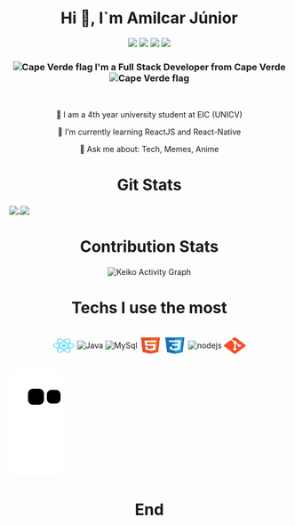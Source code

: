 <div aling="center">
  <h1 align="center">Hi 👋, I`m Amilcar Júnior</h1>
</div> 

<div align="center">
  <a align="center" href="https://www.instagram.com/mikamikaus/" target="_blank"><img src="https://img.shields.io/badge/-Instagram-%23E4405F?style=for-the-badge&logo=instagram&logoColor=white" target="_blank"></a>
  <a align="center" href = "mailto:amilcarjunior2000@gmail.com"><img src="https://img.shields.io/badge/-Gmail-%23333?style=for-the-badge&logo=gmail&logoColor=white" target="_blank"></a>
 	<a align="center" href="https://www.youtube.com/MikamikausGames" target="_blank"><img src="https://img.shields.io/badge/YouTube-FF0000?style=for-the-badge&logo=youtube&logoColor=white" target="_blank"></a>
  <a align="center" href="https://www.linkedin.com/in/amilcar-júnior-4b7b1b22b/" target="_blank"><img src="https://img.shields.io/badge/LinkedIn-0077B5?style=for-the-badge&logo=linkedin&logoColor=white" target="_blank"></a>
</div>

<div aling="center">
  <h3 align="center">
<img aling="center" alt="Cape Verde flag" width="26px" src="https://image.flaticon.com/icons/png/512/206/206814.png" /> 
    I'm a Full Stack Developer from Cape Verde
<img aling="center" alt="Cape Verde flag" width="26px" src="https://image.flaticon.com/icons/png/512/206/206814.png" /> </h3>
</div> 

<div align="center">
  <br/>
  <p align="center">💼 I am a 4th year university student at EIC (UNICV)</p>
  <p align="center">🌱 I’m currently learning ReactJS and React-Native</p> 
  <p align="center">💬 Ask me about: Tech, Memes, Anime</p>
</div>

<div aling="center">
  <h1 align="center">Git Stats</h1>
</div> 

<div aling="center">
  <a align="center" href="https://github.com/Amilcar-Junior">
    <img align="center" height="190em" src="https://github-readme-stats.vercel.app/api?username=Amilcar-Junior&show_icons=true&theme=dark&include_all_commits=true&count_private=true"/>
    <img align="center" height="190em" src="https://github-readme-stats.vercel.app/api/top-langs/?username=Amilcar-Junior&layout=compact&langs_count=7&theme=dark"/>
  </a>
</div>

<div aling="center">
  <h1 align="center">Contribution Stats</h1>
</div> 
   <p align="center">
   <a align="center"><img align="center" alt="Keiko Activity Graph" src="https://activity-graph.herokuapp.com/graph?username=Amilcar-Junior&layout=compact&bg_color=111111&color=BE91F2&line=70A4FC&point=FFFFFF&hide_border=true"/></a>
   </p>
 
<div aling="center">
  <h1 align="center">Techs I use the most</h1>
</div> 

<div align="center" style="display: inline_block"><br>
  <img align="center" alt="React" height="30" width="40" src="https://raw.githubusercontent.com/devicons/devicon/master/icons/react/react-original.svg">
  <img align="center" alt="Java" height="30" width="40" src='https://cdn.jsdelivr.net/gh/devicons/devicon/icons/java/java-original.svg'>
 <!-- <img align="center" alt="Python" height="30" width="40" src='https://cdn.jsdelivr.net/gh/devicons/devicon/icons/python/python-original.svg'> -->
  <img align="center" alt="MySql" height="30" width="40" src='https://cdn.jsdelivr.net/gh/devicons/devicon/icons/mysql/mysql-original.svg'>
  <img align="center" alt="HTML" height="30" width="40" src="https://raw.githubusercontent.com/devicons/devicon/master/icons/html5/html5-original.svg">
  <img align="center" alt="CSS" height="30" width="40" src="https://raw.githubusercontent.com/devicons/devicon/master/icons/css3/css3-original.svg">
  <img align="center" alt="nodejs" height="30" width="40" src="https://cdn.worldvectorlogo.com/logos/nodejs-icon.svg">
  <img align="center" alt="git" height="30" width="40" src="https://raw.githubusercontent.com/devicons/devicon/master/icons/git/git-original.svg">
  
</div>
  
##
 
<div aling="center"> 

  ![Snake animation](https://github.com/Amilcar-Junior/Amilcar-Junior/blob/output/github-contribution-grid-snake.svg) 
  
</div>

<div aling="center">
  <h1 align="center">End</h1>
</div> 



